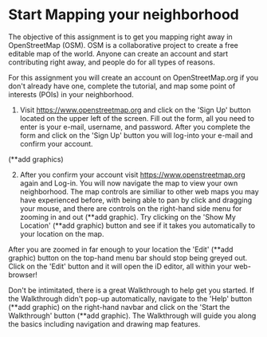 # Start Mapping your neighborhood

The objective of this assignment is to get you mapping right away in OpenStreetMap (OSM). OSM is a collaborative project to create a free editable map of the world. Anyone can create an account and start contributing right away, and people do for all types of reasons. 

For this assignment you will create an account on OpenStreetMap.org if you don't already have one, complete the tutorial, and map some point of interests (POIs) in your neighborhood.

1. Visit https://www.openstreetmap.org and click on the 'Sign Up' button located on the upper left of the screen. Fill out the form, all you need to enter is your e-mail, username, and password. After you complete the form and click on the 'Sign Up' button you will log-into your e-mail and confirm your account. 

(**add graphics)

2. After you confirm your account visit https://www.openstreetmap.org again and Log-in. You will now navigate the map to view your own neighborhood. The map controls are similiar to other web maps you may have experienced before, with being able to pan by click and dragging your mouse, and there are controls on the right-hand side menu for zooming in and out (**add graphic). Try clicking on the 'Show My Location' (**add graphic) button and see if it takes you automatically to your location on the map.

After you are zoomed in far enough to your location the 'Edit' (**add graphic) button on the top-hand menu bar should stop being greyed out. Click on the 'Edit' button and it will open the iD editor, all within your web-browser!

Don't be intimitated, there is a great Walkthrough to help get you started. If the Walkthrough didn't pop-up automatically, navigate to the 'Help' button (**add graphic) on the right-hand navbar and click on the 'Start the Walkthrough' button (**add graphic). The Walkthrough will guide you along the basics including navigation and drawing map features.
